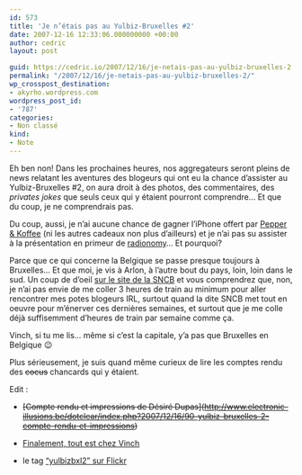 ```yaml
---
id: 573
title: 'Je n’étais pas au Yulbiz-Bruxelles #2'
date: 2007-12-16 12:33:06.000000000 +00:00
author: cedric
layout: post

guid: https://cedric.io/2007/12/16/je-netais-pas-au-yulbiz-bruxelles-2.html
permalink: "/2007/12/16/je-netais-pas-au-yulbiz-bruxelles-2/"
wp_crosspost_destination:
- akyrho.wordpress.com
wordpress_post_id:
- '787'
categories:
- Non classé
kind:
- Note
---
```

Eh ben non! Dans les prochaines heures, nos aggregateurs seront pleins de news relatant les aventures des blogeurs qui ont eu la chance d’assister au Yulbiz-Bruxelles #2, on aura droit à des photos, des commentaires, des _privates jokes_ que seuls ceux qui y étaient pourront comprendre… Et que du coup, je ne comprendrais pas.

Du coup, aussi, je n’ai aucune chance de gagner l’iPhone offert par [Pepper & Koffee](http://www.pepperkoffee.com/) (ni les autres cadeaux non plus d’ailleurs) et je n’ai pas su assister à la présentation en primeur de [radionomy](http://www.radionomy.com/fr/index.php)… Et pourquoi?

Parce que ce qui concerne la Belgique se passe presque toujours à Bruxelles… Et que moi, je vis à Arlon, à l’autre bout du pays, loin, loin dans le sud. Un coup de d’oeil [sur le site de la SNCB](http://www.b-rail.be/) et vous comprendrez que, non, je n’ai pas envie de me coller 3 heures de train au minimum pour aller rencontrer mes potes blogeurs IRL, surtout quand la dite SNCB met tout en oeuvre pour m’énerver ces dernières semaines, et surtout que je me colle déjà suffisemment d’heures de train par semaine comme ça.

Vinch, si tu me lis… même si c’est la capitale, y’a pas que Bruxelles en Belgique 😉

Plus sérieusement, je suis quand même curieux de lire les comptes rendu des <strike>cocus</strike> chancards qui y étaient.

Edit :

  * <strike>\[Compte rendu et impressions de Désiré Dupas\](http://www.electronic-illusions.be/dotclear/index.php?2007/12/16/90-yulbiz-bruxelles-2-compte-rendu-et-impressions)</strike> 
  * [Finalement, tout est chez Vinch](http://www.vinch.be/blog/2007/12/16/feedback-de-yulbiz-bruxelles-2/)

  * le tag [“yulbizbxl2” sur Flickr](http://flickr.com/search/?q=yulbizbxl2&w=all)